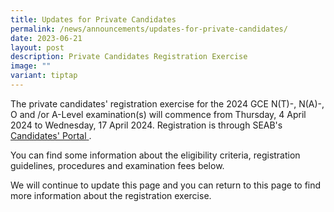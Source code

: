 ```yaml
---
title: Updates for Private Candidates
permalink: /news/announcements/updates-for-private-candidates/
date: 2023-06-21
layout: post
description: Private Candidates Registration Exercise
image: ""
variant: tiptap
---
```

<p>The private candidates' registration exercise for the 2024 GCE N(T)-,
N(A)-, O and /or A-Level examination(s) will commence from Thursday, 4
April 2024 to Wednesday, 17 April 2024. Registration is through SEAB's
<a href="https://myexams.seab.gov.sg/auth/login" rel="noopener noreferrer nofollow" target="_blank"><u>Candidates' Portal</u>
</a>.</p>
<p>You can find some information about the eligibility criteria, registration
guidelines, procedures and examination fees below.</p>
<p>We will continue to update this page and you can return to this page to
find more information about the registration exercise.</p>